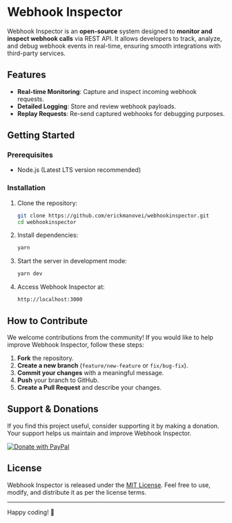 # Webhook Inspector

Webhook Inspector is an **open-source** system designed to **monitor and inspect webhook calls** via REST API. It allows developers to track, analyze, and debug webhook events in real-time, ensuring smooth integrations with third-party services.

## Features

- **Real-time Monitoring**: Capture and inspect incoming webhook requests.
- **Detailed Logging**: Store and review webhook payloads.
- **Replay Requests**: Re-send captured webhooks for debugging purposes.

## Getting Started

### Prerequisites
- Node.js (Latest LTS version recommended)

### Installation

1. Clone the repository:
   ```sh
   git clone https://github.com/erickmanovei/webhookinspector.git
   cd webhookinspector
   ```

2. Install dependencies:
   ```sh
   yarn
   ```

3. Start the server in development mode:
   ```sh
   yarn dev
   ```

4. Access Webhook Inspector at:
   ```
   http://localhost:3000
   ```

## How to Contribute

We welcome contributions from the community! If you would like to help improve Webhook Inspector, follow these steps:

1. **Fork** the repository.
2. **Create a new branch** (`feature/new-feature` or `fix/bug-fix`).
3. **Commit your changes** with a meaningful message.
4. **Push** your branch to GitHub.
5. **Create a Pull Request** and describe your changes.

## Support & Donations

If you find this project useful, consider supporting it by making a donation. Your support helps us maintain and improve Webhook Inspector.

[![Donate with PayPal](https://www.paypalobjects.com/en_US/i/btn/btn_donate_SM.gif)](https://www.paypal.com/donate?hosted_button_id=TCKVLBXPSCH9A)

## License

Webhook Inspector is released under the [MIT License](LICENSE). Feel free to use, modify, and distribute it as per the license terms.

---

Happy coding! 🚀
